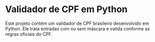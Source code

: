 # Validador de CPF em Python

Este projeto contém um validador de CPF brasileiro desenvolvido em Python. Ele trata entradas com ou sem máscara e valida conforme as regras oficiais do CPF.

